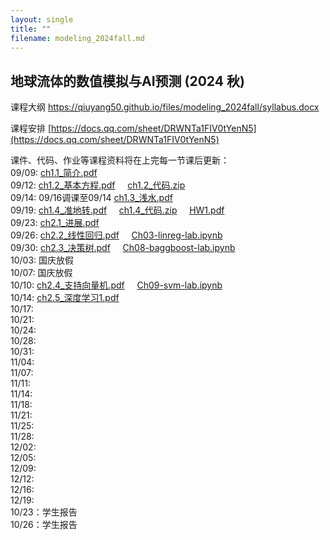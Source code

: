 ```yaml
---
layout: single
title: ""
filename: modeling_2024fall.md
---
```


**地球流体的数值模拟与AI预测 (2024 秋)**  
---
课程大纲 <a href="https://qiuyang50.github.io/files/modeling_2024fall/syllabus.docx">https://qiuyang50.github.io/files/modeling_2024fall/syllabus.docx</a>

课程安排 [https://docs.qq.com/sheet/DRWNTa1FIV0tYenN5](https://docs.qq.com/sheet/DRWNTa1FIV0tYenN5)

课件、代码、作业等课程资料将在上完每一节课后更新：  
09/09: <a href="https://qiuyang50.github.io/files/modeling_2024fall/ch1.1_简介.pdf">ch1.1_简介.pdf</a>   
09/12: <a href="https://qiuyang50.github.io/files/modeling_2024fall/ch1.2_基本方程.pdf">ch1.2_基本方程.pdf</a> &nbsp;&nbsp;&nbsp; <a href="https://qiuyang50.github.io/files/modeling_2024fall/ch1.2_代码.zip">ch1.2_代码.zip</a>     
09/14: 09/16调课至09/14 <a href="https://qiuyang50.github.io/files/modeling_2024fall/ch1.3_浅水.pdf">ch1.3_浅水.pdf</a>  
09/19: <a href="https://qiuyang50.github.io/files/modeling_2024fall/ch1.4_准地转.pdf">ch1.4_准地转.pdf</a> &nbsp;&nbsp;&nbsp; <a href="https://qiuyang50.github.io/files/modeling_2024fall/ch1.4_代码.zip">ch1.4_代码.zip</a> &nbsp;&nbsp;&nbsp; <a href="https://qiuyang50.github.io/files/modeling_2024fall/HW1.pdf">HW1.pdf</a>     
09/23: <a href="https://qiuyang50.github.io/files/modeling_2024fall/ch2.1_进展.pdf">ch2.1_进展.pdf</a>   
09/26: <a href="https://qiuyang50.github.io/files/modeling_2024fall/ch2.2_线性回归.pdf">ch2.2_线性回归.pdf</a> &nbsp;&nbsp;&nbsp; <a href="https://qiuyang50.github.io/files/modeling_2024fall/Ch03-linreg-lab.ipynb">Ch03-linreg-lab.ipynb</a>     
09/30: <a href="https://qiuyang50.github.io/files/modeling_2024fall/ch2.3_决策树.pdf">ch2.3_决策树.pdf</a> &nbsp;&nbsp;&nbsp; <a href="https://qiuyang50.github.io/files/modeling_2024fall/Ch08-baggboost-lab.ipynb">Ch08-baggboost-lab.ipynb</a>   
10/03: 国庆放假    
10/07: 国庆放假  
10/10: <a href="https://qiuyang50.github.io/files/modeling_2024fall/ch2.4_支持向量机.pdf">ch2.4_支持向量机.pdf</a> &nbsp;&nbsp;&nbsp; <a href="https://qiuyang50.github.io/files/modeling_2024fall/Ch09-svm-lab.ipynb">Ch09-svm-lab.ipynb</a>   
10/14: <a href="https://qiuyang50.github.io/files/modeling_2024fall/ch2.5_深度学习1.pdf">ch2.5_深度学习1.pdf</a>    
10/17:  
10/21:  
10/24:  
10/28:  
10/31:  
11/04:  
11/07:  
11/11:  
11/14:  
11/18:  
11/21:  
11/25:  
11/28:  
12/02:  
12/05:  
12/09:  
12/12:  
12/16:  
12/19:  
10/23：学生报告    
10/26：学生报告  









